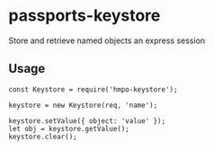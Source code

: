 # passports-keystore
Store and retrieve named objects an express session

## Usage

```
const Keystore = require('hmpo-keystore');

keystore = new Keystore(req, 'name');

keystore.setValue({ object: 'value' });
let obj = keystore.getValue();
keystore.clear();

```
